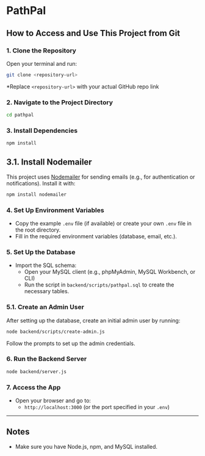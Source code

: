 # PathPal

## How to Access and Use This Project from Git

### 1. **Clone the Repository**
Open your terminal and run:
```sh
git clone <repository-url>
```
*Replace `<repository-url>` with your actual GitHub repo link 

### 2. **Navigate to the Project Directory**
```sh
cd pathpal
```

### 3. **Install Dependencies**
```sh
npm install
```

## 3.1. **Install Nodemailer**
This project uses [Nodemailer](https://nodemailer.com/) for sending emails (e.g., for authentication or notifications).
Install it with:
```sh
npm install nodemailer
```

### 4. **Set Up Environment Variables**
- Copy the example `.env` file (if available) or create your own `.env` file in the root directory.
- Fill in the required environment variables (database, email, etc.).

### 5. **Set Up the Database**
- Import the SQL schema:
  - Open your MySQL client (e.g., phpMyAdmin, MySQL Workbench, or CLI)
  - Run the script in `backend/scripts/pathpal.sql` to create the necessary tables.

### 5.1. **Create an Admin User**
After setting up the database, create an initial admin user by running:
```sh
node backend/scripts/create-admin.js
```
Follow the prompts to set up the admin credentials.

### 6. **Run the Backend Server**
```sh
node backend/server.js
```

### 7. **Access the App**
- Open your browser and go to:
  - `http://localhost:3000` (or the port specified in your `.env`)

---

## Notes
- Make sure you have Node.js, npm, and MySQL installed.
